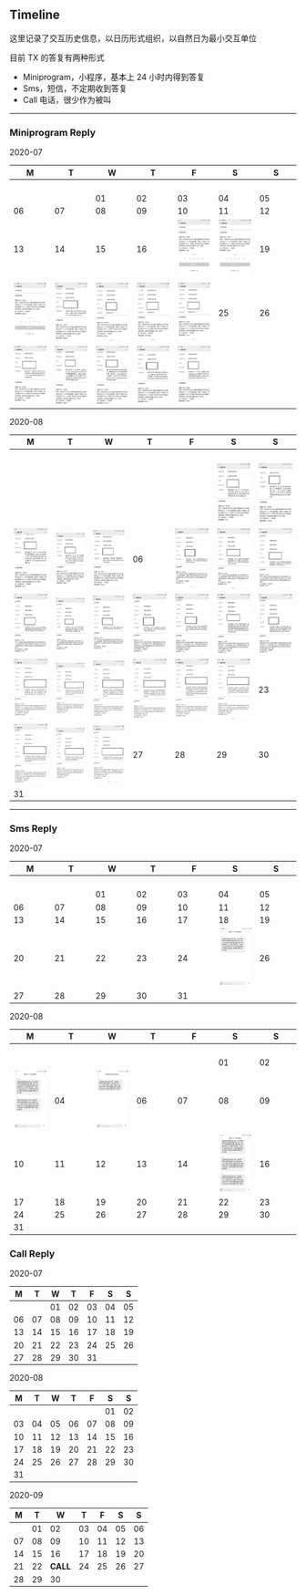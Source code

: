 
## Timeline

这里记录了交互历史信息，以日历形式组织，以自然日为最小交互单位

目前 TX 的答复有两种形式
* Miniprogram，小程序，基本上 24 小时内得到答复
* Sms，短信，不定期收到答复
* Call 电话，很少作为被叫

--- 

### Miniprogram Reply

2020-07

|  M |  T |  W |  T |  F |  S |  S |
| -- | -- | -- | -- | -- | -- | -- |
| ![0](/wechatblock/image/yyyyMMdd_empty_line.jpg) | ![0](/wechatblock/image/yyyyMMdd_empty_line.jpg) | ![0](/wechatblock/image/yyyyMMdd_empty_line.jpg) | ![0](/wechatblock/image/yyyyMMdd_empty_line.jpg) | ![0](/wechatblock/image/yyyyMMdd_empty_line.jpg) | ![0](/wechatblock/image/yyyyMMdd_empty_line.jpg) | ![0](/wechatblock/image/yyyyMMdd_empty_line.jpg) |
|    |    | 01 | 02 | 03 | 04 | 05 |
| 06 | 07 | 08 | 09 | 10 | 11 | 12 |
| 13 | 14 | 15 | 16 | ![17](/wechatblock/image/20200717_reply.jpg) | ![18](/wechatblock/image/20200718_reply.jpg) | 19 |
| ![20](/wechatblock/image/20200720_reply.jpg) | ![21](/wechatblock/image/20200721_reply.jpg) | ![22](/wechatblock/image/20200722_reply.jpg) | ![23](/wechatblock/image/20200723_reply.jpg) | ![24](/wechatblock/image/20200724_reply.jpg) | 25 | 26 |
| ![27](/wechatblock/image/20200727_reply.jpg) | ![28](/wechatblock/image/20200728_reply.jpg) | ![29](/wechatblock/image/20200729_reply.jpg) | ![30](/wechatblock/image/20200730_reply.jpg) | ![31](/wechatblock/image/20200731_reply.jpg) |    |    |


2020-08

|  M |  T |  W |  T |  F |  S |  S |
| -- | -- | -- | -- | -- | -- | -- |
| ![0](/wechatblock/image/yyyyMMdd_empty_line.jpg) | ![0](/wechatblock/image/yyyyMMdd_empty_line.jpg) | ![0](/wechatblock/image/yyyyMMdd_empty_line.jpg) | ![0](/wechatblock/image/yyyyMMdd_empty_line.jpg) | ![0](/wechatblock/image/yyyyMMdd_empty_line.jpg) | ![0](/wechatblock/image/yyyyMMdd_empty_line.jpg) | ![0](/wechatblock/image/yyyyMMdd_empty_line.jpg) |
|    |    |    |    |    | ![01](/wechatblock/image/20200801_reply.jpg) | ![02](/wechatblock/image/20200802_reply.jpg) |
| ![03](/wechatblock/image/20200803_reply.jpg) | ![04](/wechatblock/image/20200804_reply.jpg) | ![05](/wechatblock/image/20200805_reply.jpg) | 06 | ![07](/wechatblock/image/20200807_reply.jpg) | ![08](/wechatblock/image/20200808_reply.jpg) | ![09](/wechatblock/image/20200809_reply.jpg) |
| ![10](/wechatblock/image/20200810_reply.jpg) | ![11](/wechatblock/image/20200811_reply.jpg) | ![12](/wechatblock/image/20200812_reply.jpg) | ![13](/wechatblock/image/20200813_reply.jpg) | ![14](/wechatblock/image/20200814_reply.jpg) | ![15](/wechatblock/image/20200815_reply.jpg) | ![16](/wechatblock/image/20200816_reply.jpg) |
| ![17](/wechatblock/image/20200817_reply.jpg) | ![18](/wechatblock/image/20200818_reply.jpg) | ![19](/wechatblock/image/20200819_reply.jpg) | ![20](/wechatblock/image/20200820_reply.jpg) | ![21](/wechatblock/image/20200821_reply.jpg) | ![22](/wechatblock/image/20200822_reply.jpg) | 23 |
| ![24](/wechatblock/image/20200824_reply.jpg) | ![25](/wechatblock/image/20200825_reply.jpg) | ![26](/wechatblock/image/20200826_reply.jpg) | 27 | 28 | 29 | 30 |
| 31 |    |    |    |    |    |    |


---

### Sms Reply

2020-07

|  M |  T |  W |  T |  F |  S |  S |
| -- | -- | -- | -- | -- | -- | -- |
| ![0](/wechatblock/image/yyyyMMdd_empty_line.jpg) | ![0](/wechatblock/image/yyyyMMdd_empty_line.jpg) | ![0](/wechatblock/image/yyyyMMdd_empty_line.jpg) | ![0](/wechatblock/image/yyyyMMdd_empty_line.jpg) | ![0](/wechatblock/image/yyyyMMdd_empty_line.jpg) | ![0](/wechatblock/image/yyyyMMdd_empty_line.jpg) | ![0](/wechatblock/image/yyyyMMdd_empty_line.jpg) |
|    |    | 01 | 02 | 03 | 04 | 05 |
| 06 | 07 | 08 | 09 | 10 | 11 | 12 |
| 13 | 14 | 15 | 16 | 17 | 18 | 19 |
| 20 | 21 | 22 | 23 | 24 | ![25](/wechatblock/image/20200725_sms.jpg) | 26 |
| 27 | 28 | 29 | 30 | 31 |    |    |


2020-08

|  M |  T |  W |  T |  F |  S |  S |
| -- | -- | -- | -- | -- | -- | -- |
| ![0](/wechatblock/image/yyyyMMdd_empty_line.jpg) | ![0](/wechatblock/image/yyyyMMdd_empty_line.jpg) | ![0](/wechatblock/image/yyyyMMdd_empty_line.jpg) | ![0](/wechatblock/image/yyyyMMdd_empty_line.jpg) | ![0](/wechatblock/image/yyyyMMdd_empty_line.jpg) | ![0](/wechatblock/image/yyyyMMdd_empty_line.jpg) | ![0](/wechatblock/image/yyyyMMdd_empty_line.jpg) |
|    |    |    |    |    | 01 | 02 |
| ![03](/wechatblock/image/20200803_sms.jpg) | 04 | ![05](/wechatblock/image/20200805_sms.jpg) | 06 | 07 | 08 | 09 |
| 10 | 11 | 12 | 13 | 14 | ![15](/wechatblock/image/20200815_sms.jpg) | 16 |
| 17 | 18 | 19 | 20 | 21 | 22 | 23 |
| 24 | 25 | 26 | 27 | 28 | 29 | 30 |
| 31 |    |    |    |    |    |    |



### Call Reply

2020-07

|  M |  T |  W |  T |  F |  S |  S |
| -- | -- | -- | -- | -- | -- | -- |
|    |    | 01 | 02 | 03 | 04 | 05 |
| 06 | 07 | 08 | 09 | 10 | 11 | 12 |
| 13 | 14 | 15 | 16 | 17 | 18 | 19 |
| 20 | 21 | 22 | 23 | 24 | 25 | 26 |
| 27 | 28 | 29 | 30 | 31 |    |    |


2020-08

|  M |  T |  W |  T |  F |  S |  S |
| -- | -- | -- | -- | -- | -- | -- |
|    |    |    |    |    | 01 | 02 |
| 03 | 04 | 05 | 06 | 07 | 08 | 09 |
| 10 | 11 | 12 | 13 | 14 | 15 | 16 |
| 17 | 18 | 19 | 20 | 21 | 22 | 23 |
| 24 | 25 | 26 | 27 | 28 | 29 | 30 |
| 31 |    |    |    |    |    |    |


2020-09

|  M |  T |  W |  T |  F |  S |  S |
| -- | -- | -- | -- | -- | -- | -- |
|    | 01 | 02 | 03 | 04 | 05 | 06 |
| 07 | 08 | 09 | 10 | 11 | 12 | 13 |
| 14 | 15 | 16 | 17 | 18 | 19 | 20 |
| 21 | 22 | **CALL** | 24 | 25 | 26 | 27 |
| 28 | 29 | 30 |    |    |    |    |




